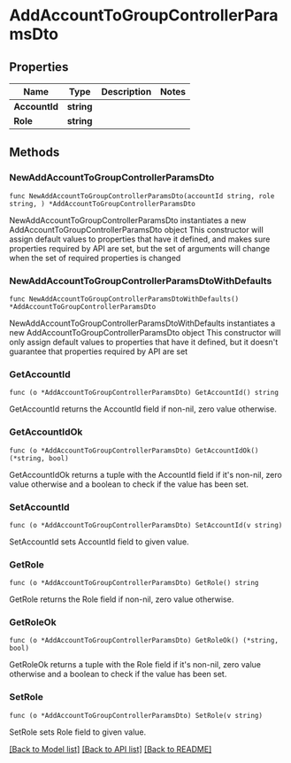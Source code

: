 # AddAccountToGroupControllerParamsDto

## Properties

Name | Type | Description | Notes
------------ | ------------- | ------------- | -------------
**AccountId** | **string** |  | 
**Role** | **string** |  | 

## Methods

### NewAddAccountToGroupControllerParamsDto

`func NewAddAccountToGroupControllerParamsDto(accountId string, role string, ) *AddAccountToGroupControllerParamsDto`

NewAddAccountToGroupControllerParamsDto instantiates a new AddAccountToGroupControllerParamsDto object
This constructor will assign default values to properties that have it defined,
and makes sure properties required by API are set, but the set of arguments
will change when the set of required properties is changed

### NewAddAccountToGroupControllerParamsDtoWithDefaults

`func NewAddAccountToGroupControllerParamsDtoWithDefaults() *AddAccountToGroupControllerParamsDto`

NewAddAccountToGroupControllerParamsDtoWithDefaults instantiates a new AddAccountToGroupControllerParamsDto object
This constructor will only assign default values to properties that have it defined,
but it doesn't guarantee that properties required by API are set

### GetAccountId

`func (o *AddAccountToGroupControllerParamsDto) GetAccountId() string`

GetAccountId returns the AccountId field if non-nil, zero value otherwise.

### GetAccountIdOk

`func (o *AddAccountToGroupControllerParamsDto) GetAccountIdOk() (*string, bool)`

GetAccountIdOk returns a tuple with the AccountId field if it's non-nil, zero value otherwise
and a boolean to check if the value has been set.

### SetAccountId

`func (o *AddAccountToGroupControllerParamsDto) SetAccountId(v string)`

SetAccountId sets AccountId field to given value.


### GetRole

`func (o *AddAccountToGroupControllerParamsDto) GetRole() string`

GetRole returns the Role field if non-nil, zero value otherwise.

### GetRoleOk

`func (o *AddAccountToGroupControllerParamsDto) GetRoleOk() (*string, bool)`

GetRoleOk returns a tuple with the Role field if it's non-nil, zero value otherwise
and a boolean to check if the value has been set.

### SetRole

`func (o *AddAccountToGroupControllerParamsDto) SetRole(v string)`

SetRole sets Role field to given value.



[[Back to Model list]](../README.md#documentation-for-models) [[Back to API list]](../README.md#documentation-for-api-endpoints) [[Back to README]](../README.md)


